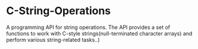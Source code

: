 # C-String-Operations
A programming API for string operations. The API provides a set of functions to work with C-style strings(null-terminated character arrays) and perform various string-related tasks..)
